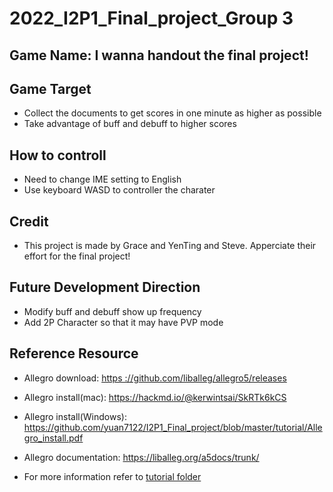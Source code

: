 # 2022_I2P1_Final_project_Group 3

## Game Name: I wanna handout the final project!

## Game Target
- Collect the documents to get scores in one minute as higher as possible
- Take advantage of buff and debuff to higher scores

## How to controll
- Need to change IME setting to English  
- Use keyboard WASD to controller the charater

## Credit
- This project is made by Grace and YenTing and Steve.
  Apperciate their effort for the final project!

## Future Development Direction
- Modify buff and debuff show up frequency
- Add 2P Character so that it may have PVP mode

## Reference Resource

- Allegro download: [https ://github.com/liballeg/allegro5/releases](https://github.com/liballeg/allegro5/releases)

- Allegro install(mac): https://hackmd.io/@kerwintsai/SkRTk6kCS
- Allegro install(Windows):  https://github.com/yuan7122/I2P1_Final_project/blob/master/tutorial/Allegro_install.pdf
- Allegro documentation: https://liballeg.org/a5docs/trunk/
- For more information refer to [tutorial folder](https://github.com/yuan7122/I2P1_Final_project/tree/master/tutorial)